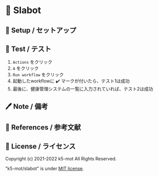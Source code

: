 # 🤖 Slabot




## 🏯 Setup / セットアップ




## 👀 Test / テスト

1. `Actions` をクリック
2. `A` をクリック
3. `Run workflow` をクリック
4. 起動したworkflowに ✔️ マークが付いたら、テスト1は成功
5. 最後に、健康管理システムの一覧に入力されていれば、テスト2は成功


## 🖊️ Note / 備考



## 🔖 References / 参考文献



## 🍋 License / ライセンス

Copyright (c) 2021-2022 k5-mot All Rights Reserved.

"k5-mot/slabot" is under [MIT license](https://en.wikipedia.org/wiki/MIT_License).

